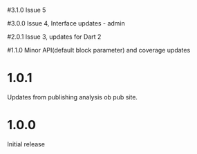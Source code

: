 #3.1.0
Issue 5

#3.0.0
Issue 4, Interface updates - admin

#2.0.1
Issue 3, updates for Dart 2

#1.1.0
Minor API(default block parameter) and coverage updates

# 1.0.1
Updates from publishing analysis ob pub site.

# 1.0.0
Initial release